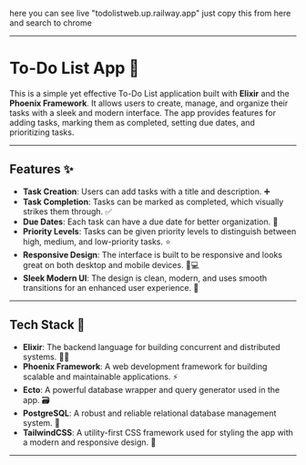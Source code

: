 here you can see live 
"todolistweb.up.railway.app"  just copy this from here and search to chrome 


---

# To-Do List App 📝

This is a simple yet effective To-Do List application built with **Elixir** and the **Phoenix Framework**. It allows users to create, manage, and organize their tasks with a sleek and modern interface. The app provides features for adding tasks, marking them as completed, setting due dates, and prioritizing tasks.

---

## Features ✨

- **Task Creation**: Users can add tasks with a title and description. ➕
- **Task Completion**: Tasks can be marked as completed, which visually strikes them through. ✅
- **Due Dates**: Each task can have a due date for better organization. 📅
- **Priority Levels**: Tasks can be given priority levels to distinguish between high, medium, and low-priority tasks. ⭐
- **Responsive Design**: The interface is built to be responsive and looks great on both desktop and mobile devices. 📱💻
- **Sleek Modern UI**: The design is clean, modern, and uses smooth transitions for an enhanced user experience. 🎨

---

## Tech Stack 🚀

- **Elixir**: The backend language for building concurrent and distributed systems. 🧑‍💻
- **Phoenix Framework**: A web development framework for building scalable and maintainable applications. ⚡
- **Ecto**: A powerful database wrapper and query generator used in the app. 🗃️
- **PostgreSQL**: A robust and reliable relational database management system. 💾
- **TailwindCSS**: A utility-first CSS framework used for styling the app with a modern and responsive design. 🌟

---

